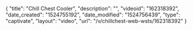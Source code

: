 {
    "title": "Chill Chest Cooler",
    "description": "",
    "videoid": "162318392",
    "date_created": "1524755192",
    "date_modified": "1524756439",
    "type": "captivate",
    "layout": "video",
    "url": "\/v\/chillchest-web-wsts\/162318392"
}